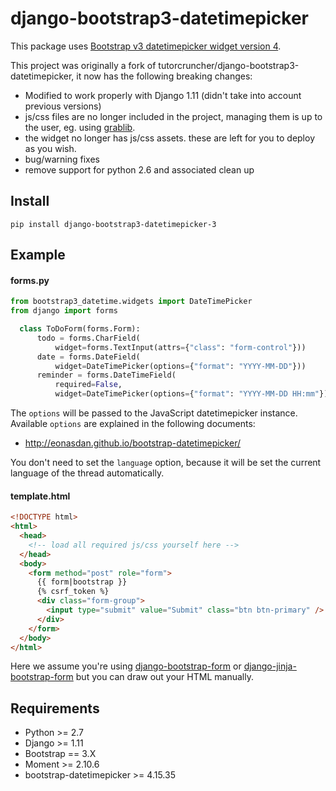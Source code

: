 # django-bootstrap3-datetimepicker

This package uses [Bootstrap v3 datetimepicker widget version 4](https://github.com/Eonasdan/bootstrap-datetimepicker).

This project was originally a fork of tutorcruncher/django-bootstrap3-datetimepicker, 
it now has the following breaking changes:

* Modified to work properly with Django 1.11 (didn't take into account previous versions)
* js/css files are no longer included in the project, managing them is up to the user, eg. using 
[grablib](https://github.com/samuelcolvin/grablib).
* the widget no longer has js/css assets. these are left for you to deploy as you wish.
* bug/warning fixes
* remove support for python 2.6 and associated clean up

## Install

    pip install django-bootstrap3-datetimepicker-3

## Example

#### forms.py

```python
from bootstrap3_datetime.widgets import DateTimePicker
from django import forms

  class ToDoForm(forms.Form):
      todo = forms.CharField(
          widget=forms.TextInput(attrs={"class": "form-control"}))
      date = forms.DateField(
          widget=DateTimePicker(options={"format": "YYYY-MM-DD"}))
      reminder = forms.DateTimeField(
          required=False,
          widget=DateTimePicker(options={"format": "YYYY-MM-DD HH:mm"}))
```

The `options` will be passed to the JavaScript datetimepicker instance. 
Available `options` are explained in the following documents:

* http://eonasdan.github.io/bootstrap-datetimepicker/

You don't need to set the `language` option, 
because it will be set the current language of the thread automatically.

#### template.html

```html
<!DOCTYPE html>
<html>
  <head>
    <!-- load all required js/css yourself here -->
  </head>
  <body>
    <form method="post" role="form">
      {{ form|bootstrap }}
      {% csrf_token %}
      <div class="form-group">
        <input type="submit" value="Submit" class="btn btn-primary" />
      </div>
    </form>
  </body>
</html>
```

Here we assume you're using [django-bootstrap-form](https://github.com/tzangms/django-bootstrap-form) or 
[django-jinja-bootstrap-form](https://github.com/samuelcolvin/django-jinja-bootstrap-form) but you can
draw out your HTML manually.

## Requirements

* Python >= 2.7
* Django >= 1.11
* Bootstrap == 3.X
* Moment >= 2.10.6
* bootstrap-datetimepicker >= 4.15.35
